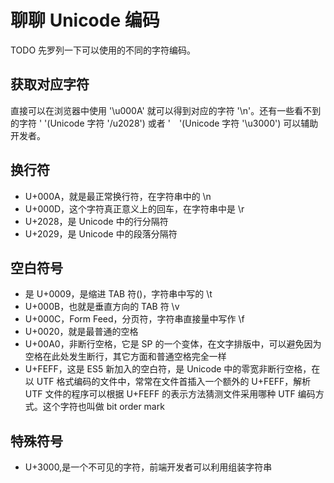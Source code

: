 # 聊聊 Unicode 编码
 
TODO 先罗列一下可以使用的不同的字符编码。

## 获取对应字符

直接可以在浏览器中使用 '\u000A' 就可以得到对应的字符 '\n'。还有一些看不到的字符 ' '(Unicode 字符 '/u2028') 或者 '　'(Unicode 字符 '\u3000') 可以辅助开发者。

## 换行符

- U+000A，就是最正常换行符，在字符串中的 \n
- U+000D，这个字符真正意义上的回车，在字符串中是 \r
- U+2028，是 Unicode 中的行分隔符
- U+2029，是 Unicode 中的段落分隔符

## 空白符号

- 是 U+0009，是缩进 TAB 符()，字符串中写的 \t
- U+000B，也就是垂直方向的 TAB 符 \v
- U+000C，Form Feed，分页符，字符串直接量中写作 \f
- U+0020，就是最普通的空格
- U+00A0，非断行空格，它是 SP 的一个变体，在文字排版中，可以避免因为空格在此处发生断行，其它方面和普通空格完全一样
- U+FEFF，这是 ES5 新加入的空白符，是 Unicode 中的零宽非断行空格，在以 UTF 格式编码的文件中，常常在文件首插入一个额外的 U+FEFF，解析 UTF 文件的程序可以根据 U+FEFF 的表示方法猜测文件采用哪种 UTF 编码方式。这个字符也叫做 bit order mark

## 特殊符号
- U+3000,是一个不可见的字符，前端开发者可以利用组装字符串